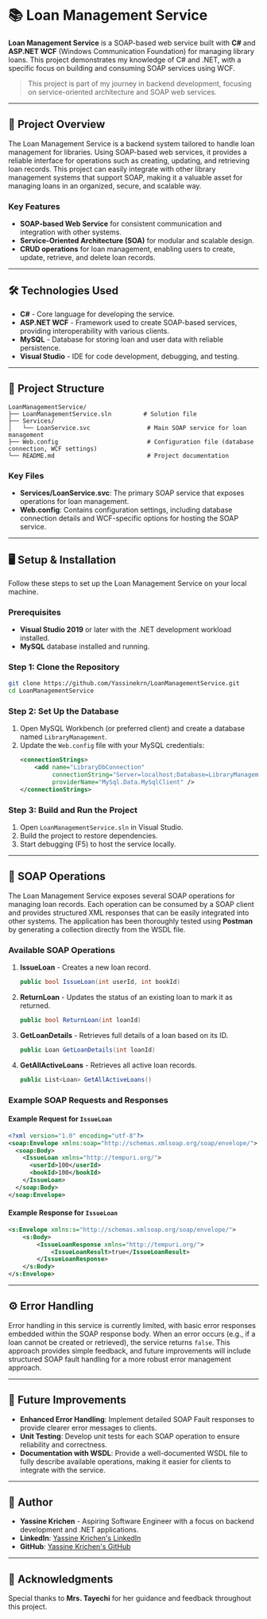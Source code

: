 # 📚 Loan Management Service

**Loan Management Service** is a SOAP-based web service built with **C#** and **ASP.NET WCF** (Windows Communication Foundation) for managing library loans. This project demonstrates my knowledge of C# and .NET, with a specific focus on building and consuming SOAP services using WCF. 

> This project is part of my journey in backend development, focusing on service-oriented architecture and SOAP web services.

---

## 🚀 Project Overview

The Loan Management Service is a backend system tailored to handle loan management for libraries. Using SOAP-based web services, it provides a reliable interface for operations such as creating, updating, and retrieving loan records. This project can easily integrate with other library management systems that support SOAP, making it a valuable asset for managing loans in an organized, secure, and scalable way.

### Key Features

- **SOAP-based Web Service** for consistent communication and integration with other systems.
- **Service-Oriented Architecture (SOA)** for modular and scalable design.
- **CRUD operations** for loan management, enabling users to create, update, retrieve, and delete loan records.

---

## 🛠️ Technologies Used

- **C#** - Core language for developing the service.
- **ASP.NET WCF** - Framework used to create SOAP-based services, providing interoperability with various clients.
- **MySQL** - Database for storing loan and user data with reliable persistence.
- **Visual Studio** - IDE for code development, debugging, and testing.

---

## 📁 Project Structure

```
LoanManagementService/
├── LoanManagementService.sln         # Solution file
├── Services/
│   └── LoanService.svc                # Main SOAP service for loan management
├── Web.config                         # Configuration file (database connection, WCF settings)
└── README.md                          # Project documentation
```

### Key Files

- **Services/LoanService.svc**: The primary SOAP service that exposes operations for loan management.
- **Web.config**: Contains configuration settings, including database connection details and WCF-specific options for hosting the SOAP service.

---

## 🖥️ Setup & Installation

Follow these steps to set up the Loan Management Service on your local machine.

### Prerequisites

- **Visual Studio 2019** or later with the .NET development workload installed.
- **MySQL** database installed and running.

### Step 1: Clone the Repository

```bash
git clone https://github.com/Yassinekrn/LoanManagementService.git
cd LoanManagementService
```

### Step 2: Set Up the Database

1. Open MySQL Workbench (or preferred client) and create a database named `LibraryManagement`.
2. Update the `Web.config` file with your MySQL credentials:
   ```xml
   <connectionStrings>
       <add name="LibraryDbConnection"
            connectionString="Server=localhost;Database=LibraryManagement;Uid=root;Pwd=root;"
            providerName="MySql.Data.MySqlClient" />
   </connectionStrings>
   ```

### Step 3: Build and Run the Project

1. Open `LoanManagementService.sln` in Visual Studio.
2. Build the project to restore dependencies.
3. Start debugging (F5) to host the service locally.

---

## 🧩 SOAP Operations

The Loan Management Service exposes several SOAP operations for managing loan records. Each operation can be consumed by a SOAP client and provides structured XML responses that can be easily integrated into other systems. The application has been thoroughly tested using **Postman** by generating a collection directly from the WSDL file.

### Available SOAP Operations

1. **IssueLoan** - Creates a new loan record.
   ```csharp
   public bool IssueLoan(int userId, int bookId)
   ```

2. **ReturnLoan** - Updates the status of an existing loan to mark it as returned.
   ```csharp
   public bool ReturnLoan(int loanId)
   ```

3. **GetLoanDetails** - Retrieves full details of a loan based on its ID.
   ```csharp
   public Loan GetLoanDetails(int loanId)
   ```

4. **GetAllActiveLoans** - Retrieves all active loan records.
   ```csharp
   public List<Loan> GetAllActiveLoans()
   ```

### Example SOAP Requests and Responses

#### Example Request for `IssueLoan`

```xml
<?xml version="1.0" encoding="utf-8"?>
<soap:Envelope xmlns:soap="http://schemas.xmlsoap.org/soap/envelope/">
  <soap:Body>
    <IssueLoan xmlns="http://tempuri.org/">
      <userId>100</userId>
      <bookId>100</bookId>
    </IssueLoan>
  </soap:Body>
</soap:Envelope>
```

#### Example Response for `IssueLoan`

```xml
<s:Envelope xmlns:s="http://schemas.xmlsoap.org/soap/envelope/">
    <s:Body>
        <IssueLoanResponse xmlns="http://tempuri.org/">
            <IssueLoanResult>true</IssueLoanResult>
        </IssueLoanResponse>
    </s:Body>
</s:Envelope>
```
---

## ⚙️ Error Handling

Error handling in this service is currently limited, with basic error responses embedded within the SOAP response body. When an error occurs (e.g., if a loan cannot be created or retrieved), the service returns `false`. This approach provides simple feedback, and future improvements will include structured SOAP fault handling for a more robust error management approach.

---

## 🎯 Future Improvements

- **Enhanced Error Handling**: Implement detailed SOAP Fault responses to provide clearer error messages to clients.
- **Unit Testing**: Develop unit tests for each SOAP operation to ensure reliability and correctness.
- **Documentation with WSDL**: Provide a well-documented WSDL file to fully describe available operations, making it easier for clients to integrate with the service.

---

## 👤 Author

- **Yassine Krichen** - Aspiring Software Engineer with a focus on backend development and .NET applications.
- **LinkedIn**: [Yassine Krichen's LinkedIn](https://www.linkedin.com/in/krichenyassine/)
- **GitHub**: [Yassine Krichen's GitHub](https://github.com/Yassinekrn)

---


## 🙏 Acknowledgments

Special thanks to **Mrs. Tayechi** for her guidance and feedback throughout this project.

